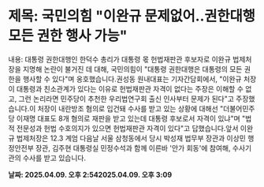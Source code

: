 # **제목: 국민의힘 "이완규 문제없어‥권한대행 모든 권한 행사 가능"**

  내용: 대통령 권한대행인 한덕수 총리가 대통령 몫 헌법재판관 후보자로 이완규 법제처장을 지명해 논란이 불거진 데 대해, 국민의힘이 "대통령 권한대행은 대통령의 모든 권한을 행사할 수 있다"며 옹호했습니다.권성동 원내대표는 기자간담회에서, "이완규 처장이 대통령과 친소관계가 있다는 이유로 헌법재판관 자격이 없다는 주장은 이해할 수 없고, 그런 논리라면 민주당이 추천한 우리법연구회 출신 인사부터 문제가 된다"고 주장했습니다.이 처장이 내란방조 혐의로 입건돼 수사를 받고 있는 상황에 대해선 "더불어민주당 이재명 대표도 8개 혐의로 재판을 받고 있는데 대통령 후보로서 자격이 있냐"며 "법적 전문성과 헌법 수호의지가 있으면 헌법재판관 자격이 있다"고 답했습니다.앞서 이완규 법제처장은 12.3 계엄 다음날 서울 삼청동에서 당시 박성재 법무부 장관과 이상민 행정안전부 장관, 김주현 대통령실 민정수석과 함께 이른바 '안가 회동'에 참여해, 수사기관의 수사를 받고 있습니다.

  **날짜: 2025.04.09. 오후 2:542025.04.09. 오후 3:09**